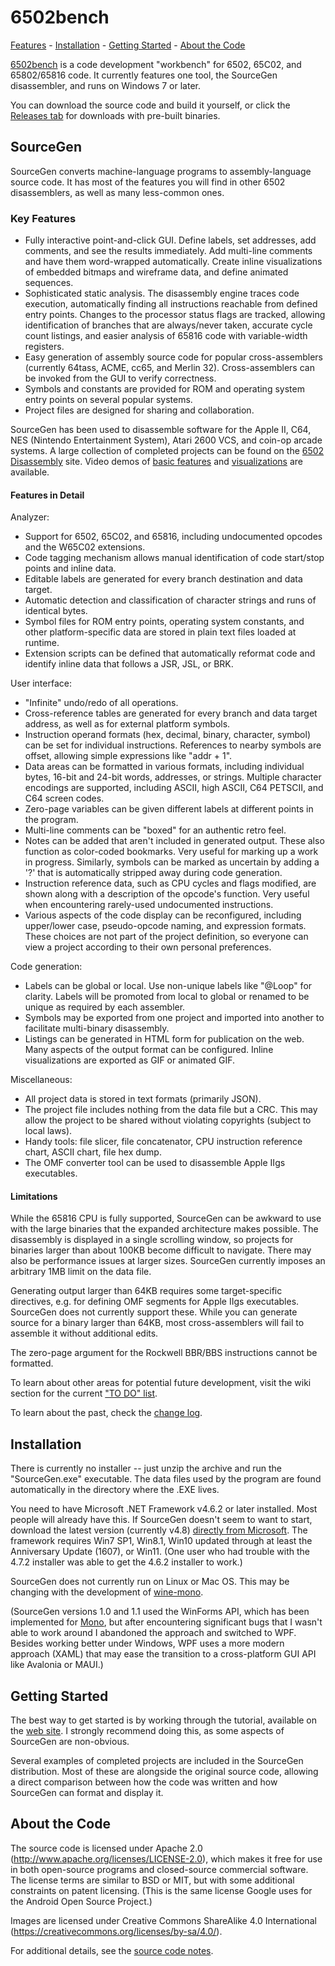 # 6502bench # 

[Features](#key-features) - [Installation](#installation) - [Getting Started](#getting-started) - [About the Code](#about-the-code)

[6502bench](https://6502bench.com/) is a code development "workbench"
for 6502, 65C02, and 65802/65816 code.  It currently features one tool,
the SourceGen disassembler, and runs on Windows 7 or later.

You can download the source code and build it yourself, or click the
[Releases tab](https://github.com/fadden/6502bench/releases) for
downloads with pre-built binaries.


## SourceGen ##

SourceGen converts machine-language programs to assembly-language source
code.  It has most of the features you will find in other 6502 disassemblers,
as well as many less-common ones.

### Key Features ###

- Fully interactive point-and-click GUI.  Define labels, set addresses,
  add comments, and see the results immediately.  Add multi-line comments
  and have them word-wrapped automatically.  Create inline visualizations
  of embedded bitmaps and wireframe data, and define animated sequences.
- Sophisticated static analysis.  The disassembly engine traces code
  execution, automatically finding all instructions reachable from defined
  entry points. Changes to the processor status flags are tracked,
  allowing identification of branches that are always/never taken,
  accurate cycle count listings, and easier analysis of 65816 code with
  variable-width registers.
- Easy generation of assembly source code for popular cross-assemblers
  (currently 64tass, ACME, cc65, and Merlin 32). Cross-assemblers can be
  invoked from the GUI to verify correctness.
- Symbols and constants are provided for ROM and operating system entry
  points on several popular systems.
- Project files are designed for sharing and collaboration.

SourceGen has been used to disassemble software for the Apple II, C64,
NES (Nintendo Entertainment System), Atari 2600 VCS, and coin-op
arcade systems.  A large collection of completed projects can be found
on the [6502 Disassembly](https://6502disassembly.com) site.
Video demos of [basic features](https://youtu.be/dalISyBPQq8)
and [visualizations](https://youtu.be/lSvEr5nCHbY) are available.

#### Features in Detail ####

Analyzer:
- Support for 6502, 65C02, and 65816, including undocumented opcodes
  and the W65C02 extensions.
- Code tagging mechanism allows manual identification of code start/stop
  points and inline data.
- Editable labels are generated for every branch destination and data target.
- Automatic detection and classification of character strings and runs of
  identical bytes.
- Symbol files for ROM entry points, operating system constants, and other
  platform-specific data are stored in plain text files loaded at runtime.
- Extension scripts can be defined that automatically reformat code and
  identify inline data that follows a JSR, JSL, or BRK.

User interface:
- "Infinite" undo/redo of all operations.
- Cross-reference tables are generated for every branch and data target
  address, as well as for external platform symbols.
- Instruction operand formats (hex, decimal, binary, character, symbol) can
  be set for individual instructions. References to nearby symbols are
  offset, allowing simple expressions like "addr + 1".
- Data areas can be formatted in various formats, including individual
  bytes, 16-bit and 24-bit words, addresses, or strings.  Multiple
  character encodings are supported, including ASCII, high ASCII,
  C64 PETSCII, and C64 screen codes.
- Zero-page variables can be given different labels at different points
  in the program.
- Multi-line comments can be "boxed" for an authentic retro feel.
- Notes can be added that aren't included in generated output. These also
  function as color-coded bookmarks. Very useful for marking up a work in
  progress.  Similarly, symbols can be marked as uncertain by adding a
  '?' that is automatically stripped away during code generation.
- Instruction reference data, such as CPU cycles and flags modified,
  are shown along with a description of the opcode's function.  Very
  useful when encountering rarely-used undocumented instructions.
- Various aspects of the code display can be reconfigured, including
  upper/lower case, pseudo-opcode naming, and expression formats. These
  choices are not part of the project definition, so everyone can view a
  project according to their own personal preferences.

Code generation:
- Labels can be global or local.  Use non-unique labels like "@Loop"
  for clarity.  Labels will be promoted from local to global or renamed
  to be unique as required by each assembler.
- Symbols may be exported from one project and imported into another to
  facilitate multi-binary disassembly.
- Listings can be generated in HTML form for publication on the web.
  Many aspects of the output format can be configured.  Inline
  visualizations are exported as GIF or animated GIF.

Miscellaneous:
- All project data is stored in text formats (primarily JSON).
- The project file includes nothing from the data file but a CRC. This may
  allow the project to be shared without violating copyrights (subject to
  local laws).
- Handy tools: file slicer, file concatenator, CPU instruction reference
  chart, ASCII chart, file hex dump.
- The OMF converter tool can be used to disassemble Apple IIgs executables.

#### Limitations ####

While the 65816 CPU is fully supported, SourceGen can be awkward to use
with the large binaries that the expanded architecture makes possible.  The
disassembly is displayed in a single scrolling window, so projects for
binaries larger than about 100KB become difficult to navigate.  There may
also be performance issues at larger sizes.  SourceGen currently imposes an
arbitrary 1MB limit on the data file.

Generating output larger than 64KB requires some target-specific
directives, e.g. for defining OMF segments for Apple IIgs executables.
SourceGen does not currently support these.  While you can generate source
for a binary larger than 64KB, most cross-assemblers will fail to assemble
it without additional edits.

The zero-page argument for the Rockwell BBR/BBS instructions cannot be
formatted.

To learn about other areas for potential future development, visit the
wiki section for the current
["TO DO" list](https://github.com/fadden/6502bench/wiki/TO-DO-List).

To learn about the past, check the
[change log](https://github.com/fadden/6502bench/wiki/Change-Log).


## Installation ##

There is currently no installer -- just unzip the archive and run the
"SourceGen.exe" executable.  The data files used by the program are found
automatically in the directory where the .EXE lives.

You need to have Microsoft .NET Framework v4.6.2 or later installed.  Most
people will already have this.  If SourceGen doesn't seem to want to start,
download the latest version (currently v4.8)
[directly from Microsoft](https://dotnet.microsoft.com/download/dotnet-framework/net48).
The framework requires Win7 SP1, Win8.1, Win10 updated through at least the
Anniversary Update (1607), or Win11.  (One user who had trouble with the
4.7.2 installer was able to get the 4.6.2 installer to work.)

SourceGen does not currently run on Linux or Mac OS.  This may be changing
with the development of [wine-mono](https://github.com/madewokherd/wine-mono).

(SourceGen versions 1.0 and 1.1 used the WinForms API, which has been
implemented for [Mono](https://www.mono-project.com/), but after
encountering significant bugs that I wasn't able to work around I
abandoned the approach and switched to WPF.  Besides working better
under Windows, WPF uses a more modern approach (XAML) that may ease
the transition to a cross-platform GUI API like Avalonia or MAUI.)


## Getting Started ##

The best way to get started is by working through the tutorial, available
on the [web site](https://6502bench.com/sgtutorial/).  I strongly recommend
doing this, as some aspects of SourceGen are non-obvious.

Several examples of completed projects are included in the SourceGen
distribution.  Most of these are alongside the original source code,
allowing a direct comparison between how the code was written and how
SourceGen can format and display it.


## About the Code ##

The source code is licensed under Apache 2.0
(http://www.apache.org/licenses/LICENSE-2.0), which makes it free for use in
both open-source programs and closed-source commercial software.  The license
terms are similar to BSD or MIT, but with some additional constraints on
patent licensing.  (This is the same license Google uses for the Android
Open Source Project.)

Images are licensed under Creative Commons ShareAlike 4.0 International
(https://creativecommons.org/licenses/by-sa/4.0/).

For additional details, see the [source code notes](SourceNotes.md).
